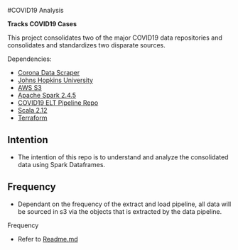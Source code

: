 #COVID19 Analysis

**Tracks COVID19 Cases**

This project consolidates two of the major COVID19 data repositories and consolidates and standardizes two disparate sources.

Dependencies:
* [Corona Data Scraper](https://coronadatascraper.com/#home)
* [Johns Hopkins University](https://github.com/CSSEGISandData/COVID-19)
* [AWS S3](https://aws.amazon.com/s3/)
* [Apache Spark 2.4.5](https://spark.apache.org/)
* [COVID19 ELT Pipeline Repo](https://github.com/polyglotDataNerd/poly-covid19)
* [Scala 2.12](https://www.scala-lang.org/download/2.12.10.html)
* [Terraform](https://learn.hashicorp.com/terraform/getting-started/install.html)


Intention
-
* The intention of this repo is to understand and analyze the consolidated data using Spark Dataframes. 

Frequency
-  
* Dependant on the frequency of the extract and load pipeline, all data will be sourced in s3 via the objects that is extracted by the data pipeline. 

Frequency
- Refer to [Readme.md](/output)
        